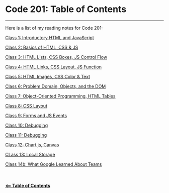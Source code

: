 # Code 201: Table of Contents  

-----

Here is a list of my reading notes for Code 201:

[Class 1: Introductory HTML and JavaScript](class-01.md)

[Class 2: Basics of HTML, CSS & JS](class-02.md)

[Class 3: HTML Lists, CSS Boxes, JS Control Flow](class-03.md)

[Class 4: HTML Links, CSS Layout, JS Function](class-04.md)

[Class 5: HTML Images, CSS Color & Text](class-05.md)

[Class 6: Problem Domain, Objects, and the DOM](class-06.md)

[Class 7: Object-Oriented Programming, HTML Tables](class-07.md)

[Class 8: CSS Layout](class-08.md)

[Class 9: Forms and JS Events](class-09.md)

[Class 10: Debugging](class-10.md)

[Class 11: Debugging](class-11.md)

[Class 12: Chart.js, Canvas](class-12.md)

[CLass 13: Local Storage](class-13.md)

[Class 14b: What Google Learned About Teams](class-14b.md)
\
\
\
\
[**<== Table of Contents**](../README.md)
